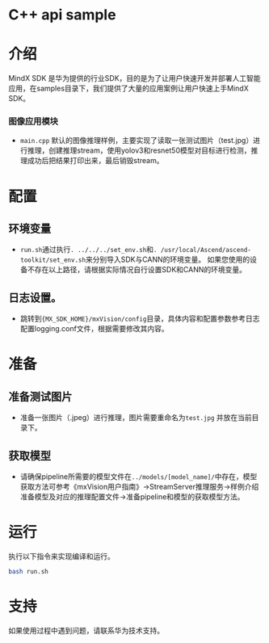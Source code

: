 # C++ api sample
# 介绍 

MindX SDK 是华为提供的行业SDK，目的是为了让用户快速开发并部署人工智能应用，在samples目录下，我们提供了大量的应用案例让用户快速上手MindX SDK。

### 图像应用模块
* `main.cpp` 默认的图像推理样例，主要实现了读取一张测试图片（test.jpg）进行推理，创建推理stream，使用yolov3和resnet50模型对目标进行检测，推理成功后把结果打印出来，最后销毁stream。

# 配置
## 环境变量

* `run.sh`通过执行`. ../../../set_env.sh`和`. /usr/local/Ascend/ascend-toolkit/set_env.sh`来分别导入SDK与CANN的环境变量。
如果您使用的设备不存在以上路径，请根据实际情况自行设置SDK和CANN的环境变量。

## 日志设置。

* 跳转到`{MX_SDK_HOME}/mxVision/config`目录，具体内容和配置参数参考日志配置logging.conf文件，根据需要修改其内容。

# 准备
## 准备测试图片

* 准备一张图片（.jpeg）进行推理，图片需要重命名为`test.jpg` 并放在当前目录下。
## 获取模型

* 请确保pipeline所需要的模型文件在`../models/[model_name]/`中存在，模型获取方法可参考《mxVision用户指南》->StreamServer推理服务->样例介绍准备模型及对应的推理配置文件->准备pipeline和模型的获取模型方法。
# 运行
执行以下指令来实现编译和运行。
```bash
bash run.sh
```

# 支持
如果使用过程中遇到问题，请联系华为技术支持。 